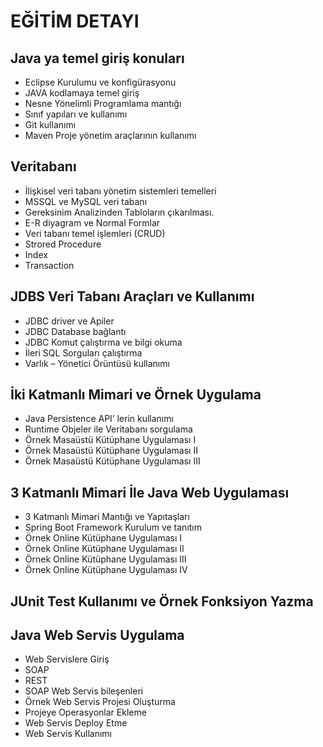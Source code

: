 # EĞİTİM DETAYI
## Java ya temel giriş konuları
- Eclipse Kurulumu ve konfigürasyonu
- JAVA kodlamaya temel giriş
- Nesne Yönelimli Programlama mantığı
- Sınıf yapıları ve kullanımı 
- Git kullanımı
- Maven Proje yönetim araçlarının kullanımı
## Veritabanı 
- İlişkisel veri tabanı yönetim sistemleri temelleri
- MSSQL ve MySQL veri tabanı 
- Gereksinim Analizinden Tabloların çıkarılması.
- E-R diyagram ve Normal Formlar
- Veri tabanı temel işlemleri (CRUD)
- Strored Procedure
- Index
- Transaction
## JDBS Veri Tabanı Araçları ve Kullanımı
- JDBC driver ve Apiler
- JDBC Database bağlantı 
- JDBC Komut çalıştırma ve bilgi okuma
- İleri SQL Sorguları çalıştırma
- Varlık – Yönetici Örüntüsü kullanımı 
## İki Katmanlı Mimari ve Örnek Uygulama
- Java Persistence API’ lerin kullanımı
- Runtime Objeler ile Veritabanı sorgulama
- Örnek Masaüstü Kütüphane Uygulaması I
- Örnek Masaüstü Kütüphane Uygulaması II
- Örnek Masaüstü Kütüphane Uygulaması III
## 3 Katmanlı Mimari İle Java Web Uygulaması
- 3 Katmanlı Mimari Mantığı ve Yapıtaşları
- Spring Boot Framework Kurulum ve tanıtım
- Örnek Online Kütüphane Uygulaması I
- Örnek Online Kütüphane Uygulaması II
- Örnek Online Kütüphane Uygulaması III
- Örnek Online Kütüphane Uygulaması IV
## JUnit Test Kullanımı ve Örnek Fonksiyon Yazma
## Java Web Servis Uygulama
- Web Servislere Giriş
 - SOAP
 - REST
- SOAP Web Servis bileşenleri
- Örnek Web Servis Projesi Oluşturma
- Projeye Operasyonlar Ekleme
- Web Servis Deploy Etme
- Web Servis Kullanımı

